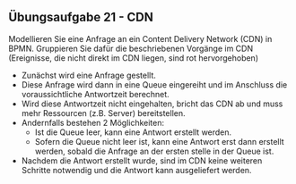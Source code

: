 ## Übungsaufgabe 21 - CDN
Modellieren Sie eine Anfrage an ein Content Delivery Network
(CDN) in BPMN. Gruppieren Sie dafür die beschriebenen
Vorgänge im CDN (Ereignisse, die nicht direkt im CDN liegen,
sind rot hervorgehoben)
- Zunächst wird eine Anfrage gestellt.
- Diese Anfrage wird dann in eine Queue eingereiht und im
Anschluss die voraussichtliche Antwortzeit berechnet.
- Wird diese Antwortzeit nicht eingehalten, bricht das CDN ab und
muss mehr Ressourcen (z.B. Server) bereitstellen.
- Andernfalls bestehen 2 Möglichkeiten:
  - Ist die Queue leer, kann eine Antwort erstellt werden.
  - Sofern die Queue nicht leer ist, kann eine Antwort erst dann erstellt
werden, sobald die Anfrage an der ersten stelle in der Queue ist.
- Nachdem die Antwort erstellt wurde, sind im CDN keine weiteren
Schritte notwendig und die Antwort kann ausgeliefert werden.
